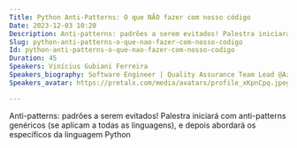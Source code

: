 ```yaml
---
Title: Python Anti-Patterns: O que NÃO fazer com nosso código
Date: 2023-12-03 10:20
Description: Anti-patterns: padrões a serem evitados! Palestra iniciará com anti-patterns genéricos (se aplicam a todas as linguagens), e depois abordará os específicos da linguagem Python
Slug: python-anti-patterns-o-que-nao-fazer-com-nosso-codigo
Id: python-anti-patterns-o-que-nao-fazer-com-nosso-codigo
Duration: 45
Speakers: Vinícius Gubiani Ferreira
Speakers_biography: Software Engineer | Quality Assurance Team Lead @Azion Technologies | Pythonista | Apreciador de cervejas artesanais | Amante do cinema | Pai de duas gatas
Speakers_avatar: https://pretalx.com/media/avatars/profile_xKpnCpq.jpeg

---
```


Anti-patterns: padrões a serem evitados! Palestra iniciará com anti-patterns genéricos (se aplicam a todas as linguagens), e depois abordará os específicos da linguagem Python